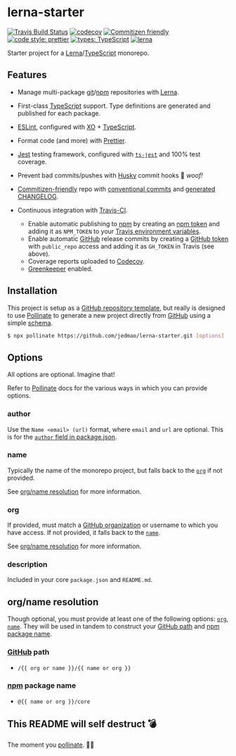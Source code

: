 # lerna-starter

<!-- prettier-ignore-start -->
<!-- markdownlint-disable -->
[![Travis Build Status](https://img.shields.io/travis/jedmao/lerna-starter.svg?branch=master&style=flat-square)](https://travis-ci.com/jedmao/lerna-starter)
[![codecov](https://img.shields.io/codecov/c/gh/jedmao/lerna-starter?style=flat-square)](https://codecov.io/gh/jedmao/lerna-starter)
[![Commitizen friendly](https://img.shields.io/badge/commitizen-friendly-brightgreen.svg?style=flat-square)](http://commitizen.github.io/cz-cli/)
[![code style: prettier](https://img.shields.io/badge/code_style-prettier-ff69b4.svg?style=flat-square)](https://github.com/prettier/prettier)
[![types: TypeScript](https://img.shields.io/npm/types/typescript?style=flat-square)](https://typescriptlang.org)
[![lerna](https://img.shields.io/badge/maintained%20with-lerna-cc00ff.svg?style=flat-square)](https://lerna.js.org/)
<!-- markdownlint-restore -->
<!-- prettier-ignore-end -->

Starter project for a [Lerna][]/[TypeScript][] monorepo.

## Features

- Manage multi-package [git][]/[npm][] repositories with [Lerna][].
- First-class [TypeScript][] support. Type definitions are generated and
  published for each package.
- [ESLint](https://eslint.org/), configured with
  [XO](https://github.com/xojs/xo) +
  [TypeScript](https://typescript-eslint.io/).
- Format code (and more) with [Prettier](https://prettier.io/).
- [Jest](https://jestjs.io/) testing framework, configured with
  [`ts-jest`](https://kulshekhar.github.io/ts-jest/) and 100% test coverage.
- Prevent bad commits/pushes with [Husky](https://www.npmjs.com/package/husky)
  commit hooks 🐶 _woof!_
- [Commitizen-friendly](https://github.com/commitizen/cz-cli#making-your-repo-commitizen-friendly)
  repo with [conventional commits](https://www.conventionalcommits.org/) and
  [generated CHANGELOG](https://github.com/conventional-changelog/conventional-changelog).
- Continuous integration with [Travis-CI](https://travis-ci.com/).

  - Enable automatic publishing to [npm][] by creating an
    [npm token](https://docs.npmjs.com/cli/token) and adding it as `NPM_TOKEN`
    to your
    [Travis environment variables](https://docs.travis-ci.com/user/environment-variables/).
  - Enable automatic [GitHub][] release commits by creating a
    [GitHub token](https://github.com/settings/tokens/new) with `public_repo`
    access and adding it as `GH_TOKEN` in Travis (see above).
  - Coverage reports uploaded to [Codecov](https://codecov.io/).
  - [Greenkeeper](https://greenkeeper.io/) enabled.

## Installation

This project is setup as a
[GitHub repository template](https://github.blog/2019-06-06-generate-new-repositories-with-repository-templates/),
but really is designed to use [Pollinate][] to generate a new project directly
from [GitHub][] using a simple [schema](#options).

```sh
$ npx pollinate https://github.com/jedmao/lerna-starter.git [options]
```

## Options

All options are optional. Imagine that!

Refer to [Pollinate][] docs for the various ways in which you can provide
options.

### author

Use the `Name <email> (url)` format, where `email` and `url` are optional. This
is for the
[`author` field in package.json](https://docs.npmjs.com/files/package.json#people-fields-author-contributors).

### name

Typically the name of the monorepo project, but falls back to the [`org`](#org)
if not provided.

See [org/name resolution](#org-name-resolution) for more information.

### org

If provided, must match a
[GitHub organization](https://github.com/settings/organizations) or username to
which you have access. If not provided, it falls back to the [`name`](#name).

See [org/name resolution](#option-resolution) for more information.

### description

Included in your core `package.json` and `README.md`.

## org/name resolution

Though optional, you must provide at least one of the following options:
[`org`](#org), [`name`](#name). They will be used in tandem to construct your
[GitHub path](#github-path) and [npm package name](#npm-package-name).

### [GitHub][] path

- `/{{ org or name }}/{{ name or org }}`

### [npm][] package name

- `@{{ name or org }}/core`

## This README will self destruct 💣

The moment you [pollinate][]. 🌺🐝

[git]: https://git-scm.com/
[github]: https://github.com/
[lerna]: https://lerna.js.org/
[npm]: https://www.npmjs.com/
[npm org]: https://www.npmjs.com/org/create
[pollinate]: https://www.npmjs.com/package/pollinate
[typescript]: https://www.typescriptlang.org/
